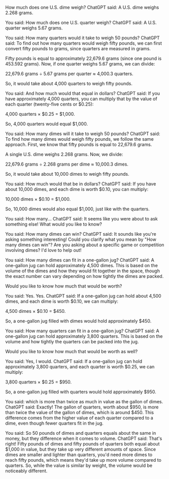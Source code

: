 How much does one U.S. dime weigh?
ChatGPT said:
A U.S. dime weighs 2.268 grams.







You said:
How much does one U.S. quarter weigh?
ChatGPT said:
A U.S. quarter weighs 5.67 grams.







You said:
How many quarters would it take to weigh 50 pounds?
ChatGPT said:
To find out how many quarters would weigh fifty pounds, we can first convert fifty pounds to grams, since quarters are measured in grams.

Fifty pounds is equal to approximately 22,679.6 grams (since one pound is 453.592 grams). Now, if one quarter weighs 5.67 grams, we can divide:

22,679.6 grams ÷ 5.67 grams per quarter ≈ 4,000.3 quarters.

So, it would take about 4,000 quarters to weigh fifty pounds.







You said:
And how much would that equal in dollars?
ChatGPT said:
If you have approximately 4,000 quarters, you can multiply that by the value of each quarter (twenty-five cents or $0.25):

4,000 quarters × $0.25 = $1,000.

So, 4,000 quarters would equal $1,000.







You said:
How many dimes will it take to weigh 50 pounds?
ChatGPT said:
To find how many dimes would weigh fifty pounds, we follow the same approach. First, we know that fifty pounds is equal to 22,679.6 grams.

A single U.S. dime weighs 2.268 grams. Now, we divide:

22,679.6 grams ÷ 2.268 grams per dime ≈ 10,000.3 dimes.

So, it would take about 10,000 dimes to weigh fifty pounds.







You said:
How much would that be in dollars?
ChatGPT said:
If you have about 10,000 dimes, and each dime is worth $0.10, you can multiply:

10,000 dimes × $0.10 = $1,000.

So, 10,000 dimes would also equal $1,000, just like with the quarters.







You said:
How many...
ChatGPT said:
It seems like you were about to ask something else! What would you like to know?







You said:
How many dimes can win?
ChatGPT said:
It sounds like you're asking something interesting! Could you clarify what you mean by "How many dimes can win"? Are you asking about a specific game or competition involving dimes? I'd love to help out!







You said:
How many dimes can fit in a one-gallon jug?
ChatGPT said:
A one-gallon jug can hold approximately 4,500 dimes. This is based on the volume of the dimes and how they would fit together in the space, though the exact number can vary depending on how tightly the dimes are packed.

Would you like to know how much that would be worth?







You said:
Yes. Yes.
ChatGPT said:
If a one-gallon jug can hold about 4,500 dimes, and each dime is worth $0.10, we can multiply:

4,500 dimes × $0.10 = $450.

So, a one-gallon jug filled with dimes would hold approximately $450.







You said:
How many quarters can fit in a one-gallon jug?
ChatGPT said:
A one-gallon jug can hold approximately 3,800 quarters. This is based on the volume and how tightly the quarters can be packed into the jug.

Would you like to know how much that would be worth as well?







You said:
Yes, I would.
ChatGPT said:
If a one-gallon jug can hold approximately 3,800 quarters, and each quarter is worth $0.25, we can multiply:

3,800 quarters × $0.25 = $950.

So, a one-gallon jug filled with quarters would hold approximately $950.







You said:
which is more than twice as much in value as the gallon of dimes.
ChatGPT said:
Exactly! The gallon of quarters, worth about $950, is more than twice the value of the gallon of dimes, which is around $450. This difference comes from the higher value of each quarter compared to a dime, even though fewer quarters fit in the jug.







You said:
So 50 pounds of dimes and quarters equals about the same in money, but they difference when it comes to volume.
ChatGPT said:
That's right! Fifty pounds of dimes and fifty pounds of quarters both equal about $1,000 in value, but they take up very different amounts of space. Since dimes are smaller and lighter than quarters, you'd need more dimes to reach fifty pounds, which means they'd take up more volume compared to quarters. So, while the value is similar by weight, the volume would be noticeably different.